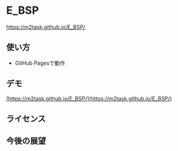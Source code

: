 # E_BSP
https://m2task.github.io/E_BSP/

## 使い方
- GitHub Pagesで動作

## デモ
[https://m2task.github.io/E_BSP/](https://m2task.github.io/E_BSP/)

## ライセンス

## 今後の展望

